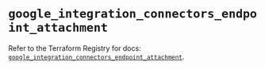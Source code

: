 # `google_integration_connectors_endpoint_attachment`

Refer to the Terraform Registry for docs: [`google_integration_connectors_endpoint_attachment`](https://registry.terraform.io/providers/hashicorp/google-beta/5.16.0/docs/resources/google_integration_connectors_endpoint_attachment).
